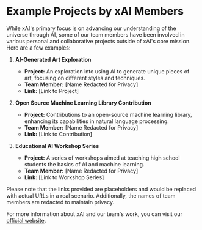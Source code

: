 # Example Projects by xAI Members

While xAI's primary focus is on advancing our understanding of the universe through AI, some of our team members have been involved in various personal and collaborative projects outside of xAI's core mission. Here are a few examples:

1. **AI-Generated Art Exploration**
   - **Project:** An exploration into using AI to generate unique pieces of art, focusing on different styles and techniques.
   - **Team Member:** [Name Redacted for Privacy]
   - **Link:** [Link to Project]

2. **Open Source Machine Learning Library Contribution**
   - **Project:** Contributions to an open-source machine learning library, enhancing its capabilities in natural language processing.
   - **Team Member:** [Name Redacted for Privacy]
   - **Link:** [Link to Contribution]

3. **Educational AI Workshop Series**
   - **Project:** A series of workshops aimed at teaching high school students the basics of AI and machine learning.
   - **Team Member:** [Name Redacted for Privacy]
   - **Link:** [Link to Workshop Series]

Please note that the links provided are placeholders and would be replaced with actual URLs in a real scenario. Additionally, the names of team members are redacted to maintain privacy.

For more information about xAI and our team's work, you can visit our [official website](https://www.x.ai/).

